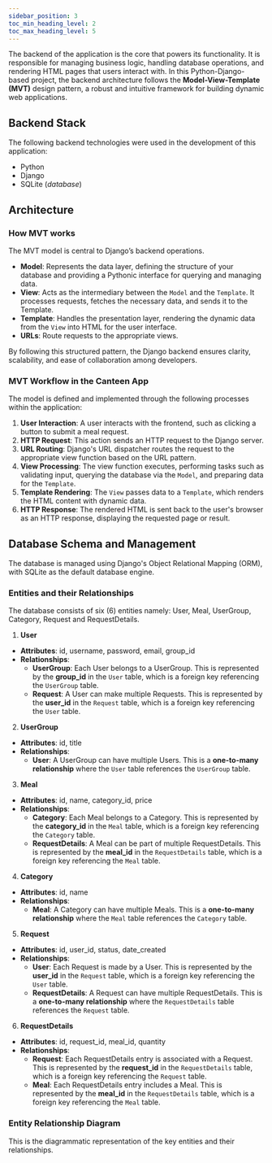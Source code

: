 ```yaml
---
sidebar_position: 3
toc_min_heading_level: 2
toc_max_heading_level: 5
---
```


The backend of the application is the core that powers its functionality. It is responsible for managing business logic, handling database operations, and rendering HTML pages that users interact with. In this Python-Django-based project, the backend architecture follows the **Model-View-Template (MVT)** design pattern, a robust and intuitive framework for building dynamic web applications.

## Backend Stack

The following backend technologies were used in the development of this application:

- Python
- Django
- SQLite (_database_)

## Architecture

### How MVT works

The MVT model is central to Django’s backend operations.

- **Model**: Represents the data layer, defining the structure of your database and providing a Pythonic interface for querying and managing data.
- **View**: Acts as the intermediary between the `Model` and the `Template`. It processes requests, fetches the necessary data, and sends it to the Template.
- **Template**: Handles the presentation layer, rendering the dynamic data from the `View` into HTML for the user interface.
- **URLs**: Route requests to the appropriate views.

By following this structured pattern, the Django backend ensures clarity, scalability, and ease of collaboration among developers.

### MVT Workflow in the Canteen App

The model is defined and implemented through the following processes within the application:

1. **User Interaction**: A user interacts with the frontend, such as clicking a button to submit a meal request.
2. **HTTP Request**: This action sends an HTTP request to the Django server.
3. **URL Routing**: Django's URL dispatcher routes the request to the appropriate view function based on the URL pattern.
4. **View Processing**: The view function executes, performing tasks such as validating input, querying the database via the `Model`, and preparing data for the `Template`.
5. **Template Rendering**: The `View` passes data to a `Template`, which renders the HTML content with dynamic data.
6. **HTTP Response**: The rendered HTML is sent back to the user's browser as an HTTP response, displaying the requested page or result.

## Database Schema and Management

The database is managed using Django's Object Relational Mapping (ORM), with SQLite as the default database engine.

### Entities and their Relationships

The database consists of six (6) entities namely: User, Meal, UserGroup, Category, Request and RequestDetails.

1. **User**

- **Attributes**: id, username, password, email, group_id
- **Relationships**:
  - **UserGroup**: Each User belongs to a UserGroup. This is represented by the **group_id** in the `User` table, which is a foreign key referencing the `UserGroup` table.
  - **Request**: A User can make multiple Requests. This is represented by the **user_id** in the `Request` table, which is a foreign key referencing the `User` table.

2. **UserGroup**

- **Attributes**: id, title
- **Relationships**:
  - **User**: A UserGroup can have multiple Users. This is a **one-to-many relationship** where the `User` table references the `UserGroup` table.

3. **Meal**

- **Attributes**: id, name, category_id, price
- **Relationships**:
  - **Category**: Each Meal belongs to a Category. This is represented by the **category_id** in the `Meal` table, which is a foreign key referencing the `Category` table.
  - **RequestDetails**: A Meal can be part of multiple RequestDetails. This is represented by the **meal_id** in the `RequestDetails` table, which is a foreign key referencing the `Meal` table.

4. **Category**

- **Attributes**: id, name
- **Relationships**:
  - **Meal**: A Category can have multiple Meals. This is a **one-to-many relationship** where the `Meal` table references the `Category` table.

5. **Request**

- **Attributes**: id, user_id, status, date_created
- **Relationships**:
  - **User**: Each Request is made by a User. This is represented by the **user_id** in the `Request` table, which is a foreign key referencing the `User` table.
  - **RequestDetails**: A Request can have multiple RequestDetails. This is a **one-to-many relationship** where the `RequestDetails` table references the `Request` table.

6. **RequestDetails**

- **Attributes**: id, request_id, meal_id, quantity
- **Relationships**:
  - **Request**: Each RequestDetails entry is associated with a Request. This is represented by the **request_id** in the `RequestDetails` table, which is a foreign key referencing the `Request` table.
  - **Meal**: Each RequestDetails entry includes a Meal. This is represented by the **meal_id** in the `RequestDetails` table, which is a foreign key referencing the `Meal` table.

### Entity Relationship Diagram

This is the diagrammatic representation of the key entities and their relationships.
